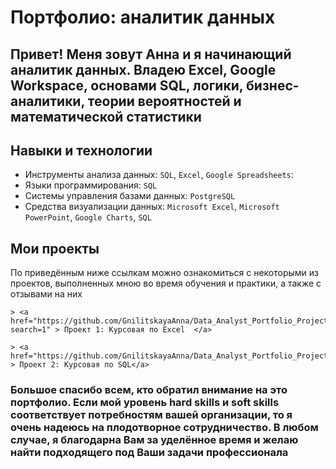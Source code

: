 
#  Портфолио: аналитик данных 
## Привет! Меня зовут Анна и я начинающий аналитик данных. Владею Excel, Google Workspace, основами SQL, логики, бизнес-аналитики, теории вероятностей и математической статистики


## Навыки и технологии
- Инструменты анализа данных: ``SQL``, ``Excel``, ``Google Spreadsheets``: 
- Языки программирования: ``SQL`` 
- Системы управления базами данных: ``PostgreSQL``
- Средства визуализации данных: ``Microsoft Excel``, ``Microsoft PowerPoint``, ``Google Charts``, ``SQL``
## Мои проекты
По приведённым ниже ссылкам можно ознакомиться с некоторыми из проектов, выполненных мною во время обучения и практики, а также с отзывами на них

	> <a href="https://github.com/GnilitskayaAnna/Data_Analyst_Portfolio_Project_1?search=1" > Проект 1: Курсовая по Excel  </a>

	> <a href="https://github.com/GnilitskayaAnna/Data_Analyst_Portfolio_Project_2/blob/main/README.md" > Проект 2: Курсовая по SQL</a>


### Большое спасибо всем, кто обратил внимание на это портфолио. Если мой уровень hard skills и soft skills соответствует потребностям вашей организации, то я очень надеюсь на плодотворное сотрудничество. В любом случае, я благодарна Вам за уделённое время и желаю найти подходящего под Ваши задачи профессионала
